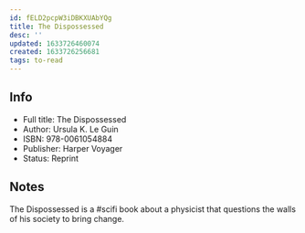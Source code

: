 ```yaml
---
id: fELD2pcpW3iDBKXUAbYQg
title: The Dispossessed
desc: ''
updated: 1633726460074
created: 1633726256681
tags: to-read
---
```


## Info
- Full title: The Dispossessed
- Author: Ursula K. Le Guin
- ISBN: ‎978-0061054884
- Publisher: Harper Voyager
- Status: Reprint

## Notes

The Dispossessed is a #scifi book about a physicist that questions the walls of his society to bring change.